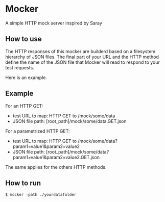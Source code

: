 # Mocker
A simple HTTP mock server inspired by Saray

## How to use

The HTTP responses of this mocker are builderd based on a filesystem hierarchy of JSON files.
The final part of your URL and the HTTP method define the name of the JSON file that Mocker will read to respond to your test requests.

Here is an example.

## Example

For an HTTP GET:

- test URL to map: HTTP GET to /mock/some/data
- JSON file path: [root_path]/mock/some/data.GET.json

For a parametrized HTTP GET:

- test URL to map: HTTP GET to /mock/some/data?param1=value1&param2=value2
- JSON file path: [root_path]/mock/some/data?param1=value1&param2=value2.GET.json

The same applies for the others HTTP methods.

## How to run

`$ mocker -path ./yourdatafolder`
